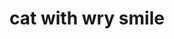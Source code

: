 ---
layout: smileys&emotion
title: cat with wry smile
emoji: cat_with_wry_smile
permalink: 😼.html
---